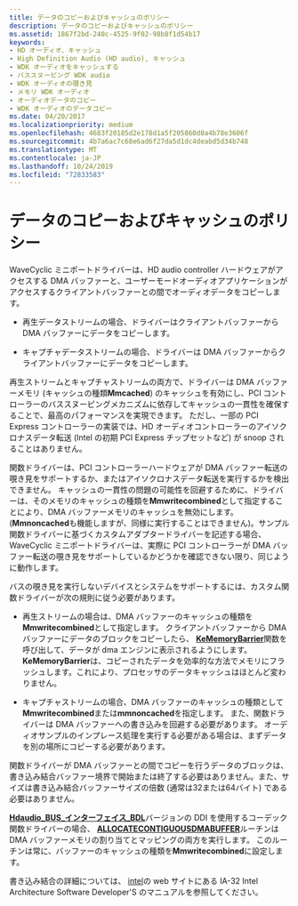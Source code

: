```yaml
---
title: データのコピーおよびキャッシュのポリシー
description: データのコピーおよびキャッシュのポリシー
ms.assetid: 1867f2bd-240c-4525-9f02-98b8f1d54b17
keywords:
- HD オーディオ、キャッシュ
- High Definition Audio (HD audio), キャッシュ
- WDK オーディオをキャッシュする
- バススヌーピング WDK audio
- WDK オーディオの覗き見
- メモリ WDK オーディオ
- オーディオデータのコピー
- WDK オーディオのデータコピー
ms.date: 04/20/2017
ms.localizationpriority: medium
ms.openlocfilehash: 4683f20185d2e178d1a5f205860d8a4b78e3606f
ms.sourcegitcommit: 4b7a6ac7c68e6ad6f27da5d1dc4deabd5d34b748
ms.translationtype: MT
ms.contentlocale: ja-JP
ms.lasthandoff: 10/24/2019
ms.locfileid: "72833583"
---
```

# <a name="data-copying-and-caching-policy"></a>データのコピーおよびキャッシュのポリシー


WaveCyclic ミニポートドライバーは、HD audio controller ハードウェアがアクセスする DMA バッファーと、ユーザーモードオーディオアプリケーションがアクセスするクライアントバッファーとの間でオーディオデータをコピーします。

-   再生データストリームの場合、ドライバーはクライアントバッファーから DMA バッファーにデータをコピーします。

-   キャプチャデータストリームの場合、ドライバーは DMA バッファーからクライアントバッファーにデータをコピーします。

再生ストリームとキャプチャストリームの両方で、ドライバーは DMA バッファーメモリ (キャッシュの種類**Mmcached**) のキャッシュを有効にし、PCI コントローラーのバススヌーピングメカニズムに依存してキャッシュの一貫性を確保することで、最高のパフォーマンスを実現できます。 ただし、一部の PCI Express コントローラーの実装では、HD オーディオコントローラーのアイソクロナスデータ転送 (Intel の初期 PCI Express チップセットなど) が snoop されることはありません。

関数ドライバーは、PCI コントローラーハードウェアが DMA バッファー転送の覗き見をサポートするか、またはアイソクロナスデータ転送を実行するかを検出できません。 キャッシュの一貫性の問題の可能性を回避するために、ドライバーは、そのメモリのキャッシュの種類を**Mmwritecombined**として指定することにより、DMA バッファーメモリのキャッシュを無効にします。 (**Mmnoncached**も機能しますが、同様に実行することはできません)。サンプル関数ドライバーに基づくカスタムアダプタードライバーを記述する場合、WaveCyclic ミニポートドライバーは、実際に PCI コントローラーが DMA バッファー転送の覗き見をサポートしているかどうかを確認できない限り、同じように動作します。

バスの覗き見を実行しないデバイスとシステムをサポートするには、カスタム関数ドライバーが次の規則に従う必要があります。

-   再生ストリームの場合は、DMA バッファーのキャッシュの種類を**Mmwritecombined**として指定します。 クライアントバッファーから DMA バッファーにデータのブロックをコピーしたら、 [**KeMemoryBarrier**](https://docs.microsoft.com/windows-hardware/drivers/ddi/wdm/nf-wdm-kememorybarrier)関数を呼び出して、データが dma エンジンに表示されるようにします。 **KeMemoryBarrier**は、コピーされたデータを効率的な方法でメモリにフラッシュします。これにより、プロセッサのデータキャッシュはほとんど変わりません。

-   キャプチャストリームの場合、DMA バッファーのキャッシュの種類として**Mmwritecombined**または**mmnoncached**を指定します。 また、関数ドライバーは DMA バッファーへの書き込みを回避する必要があります。 オーディオサンプルのインプレース処理を実行する必要がある場合は、まずデータを別の場所にコピーする必要があります。

関数ドライバーが DMA バッファーとの間でコピーを行うデータのブロックは、書き込み結合バッファー境界で開始または終了する必要はありません。また、サイズは書き込み結合バッファーサイズの倍数 (通常は32または64バイト) である必要はありません。

[**Hdaudio\_BUS\_インターフェイス\_BDL**](https://docs.microsoft.com/windows-hardware/drivers/ddi/hdaudio/ns-hdaudio-_hdaudio_bus_interface_bdl)バージョンの DDI を使用するコーデック関数ドライバーの場合、 [**ALLOCATECONTIGUOUSDMABUFFER**](https://docs.microsoft.com/windows-hardware/drivers/ddi/hdaudio/nc-hdaudio-pallocate_contiguous_dma_buffer)ルーチンは DMA バッファーメモリの割り当てとマッピングの両方を実行します。 このルーチンは常に、バッファーのキャッシュの種類を**Mmwritecombined**に設定します。

書き込み結合の詳細については、 [intel](https://go.microsoft.com/fwlink/p/?linkid=38518)の web サイトにある IA-32 Intel Architecture Software Developer'S のマニュアルを参照してください。

 

 




